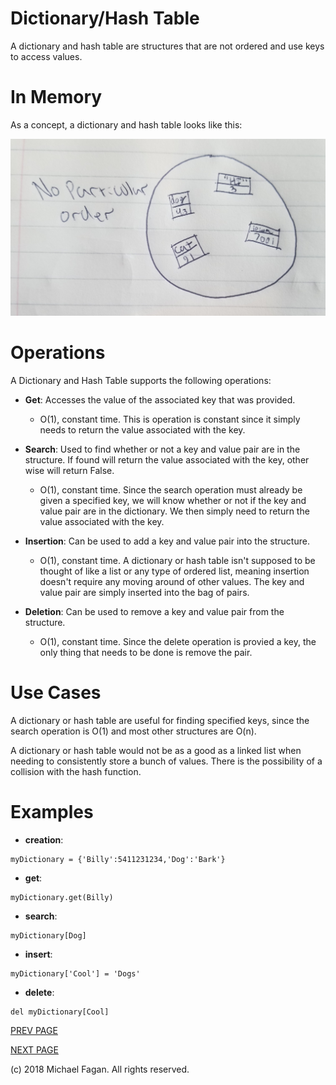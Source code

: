 # Dictionary/Hash Table

A dictionary and hash table are structures that are not ordered and use keys to access values.

# In Memory

As a concept, a dictionary and hash table looks like this:

![Image of Dictionary/Hash Table in Memory](images/dictionary_memory.jpg)

# Operations

A Dictionary and Hash Table supports the following operations:

* **Get**: Accesses the value of the associated key that was provided.
  * O(1), constant time. This is operation is constant since it simply needs to return the value associated with the key.
  
* **Search**: Used to find whether or not a key and value pair are in the structure. If found will return the value associated with the key, other wise will return False.
  * O(1), constant time. Since the search operation must already be given a specified key, we will know whether or not if the key and value pair are in the dictionary. We then simply need to return the value associated with the key.

* **Insertion**: Can be used to add a key and value pair into the structure.
  * O(1), constant time. A dictionary or hash table isn't supposed to be thought of like a list or any type of ordered list, meaning insertion doesn't require any moving around of other values. The key and value pair are simply inserted into the bag of pairs.

* **Deletion**: Can be used to remove a key and value pair from the structure.
  * O(1), constant time. Since the delete operation is provied a key, the only thing that needs to be done is remove the pair.

# Use Cases

A dictionary or hash table are useful for finding specified keys, since the search operation is O(1) and most other structures are O(n).

A dictionary or hash table would not be as a good as a linked list when needing to consistently store a bunch of values. There is the possibility of a collision with the hash function.

# Examples

* **creation**:

~~~
myDictionary = {'Billy':5411231234,'Dog':'Bark'}
~~~

* **get**:

~~~
myDictionary.get(Billy)
~~~

* **search**:

~~~
myDictionary[Dog]
~~~

* **insert**:

~~~
myDictionary['Cool'] = 'Dogs'
~~~

* **delete**:

~~~
del myDictionary[Cool]
~~~

[PREV PAGE](tuple.md)

[NEXT PAGE](bst.md)

(c) 2018 Michael Fagan. All rights reserved.
